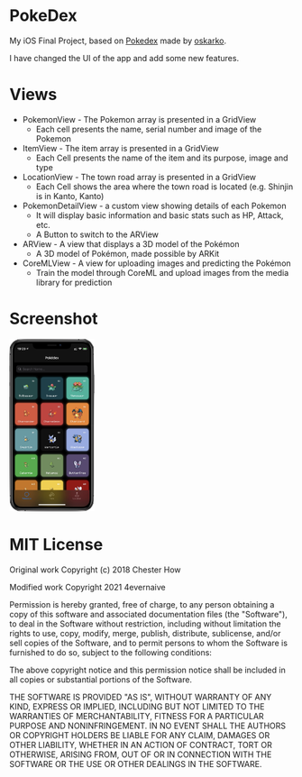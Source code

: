 # PokeDex
My iOS Final Project, based on [Pokedex](https://github.com/oskarko/Pokedex) made by [oskarko](https://github.com/oskarko).

I have changed the UI of the app and add some new features.

# Views
+ PokemonView - The Pokemon array is presented in a GridView
  + Each cell presents the name, serial number and image of the Pokemon
+ ItemView - The item array is presented in a GridView
  + Each Cell presents the name of the item and its purpose, image and type
+ LocationView - The town road array is presented in a GridView
    + Each Cell shows the area where the town road is located (e.g. Shinjin is in Kanto, Kanto)
+ PokemonDetailView - a custom view showing details of each Pokemon
    + It will display basic information and basic stats such as HP, Attack, etc.
    + A Button to switch to the ARView
+ ARView - A view that displays a 3D model of the Pokémon
    + A 3D model of Pokémon, made possible by ARKit
+ CoreMLView - A view for uploading images and predicting the Pokémon
    + Train the model through CoreML and upload images from the media library for prediction

# Screenshot
<img src="index.png" alt="drawing" width="30%" />

# MIT License

Original work Copyright (c) 2018 Chester How

Modified work Copyright 2021 4evernaive

Permission is hereby granted, free of charge, to any person obtaining a copy of this software and associated documentation files (the "Software"), to deal in the Software without restriction, including without limitation the rights to use, copy, modify, merge, publish, distribute, sublicense, and/or sell copies of the Software, and to permit persons to whom the Software is furnished to do so, subject to the following conditions:

The above copyright notice and this permission notice shall be included in all copies or substantial portions of the Software.

THE SOFTWARE IS PROVIDED "AS IS", WITHOUT WARRANTY OF ANY KIND, EXPRESS OR IMPLIED, INCLUDING BUT NOT LIMITED TO THE WARRANTIES OF MERCHANTABILITY, FITNESS FOR A PARTICULAR PURPOSE AND NONINFRINGEMENT. IN NO EVENT SHALL THE AUTHORS OR COPYRIGHT HOLDERS BE LIABLE FOR ANY CLAIM, DAMAGES OR OTHER LIABILITY, WHETHER IN AN ACTION OF CONTRACT, TORT OR OTHERWISE, ARISING FROM, OUT OF OR IN CONNECTION WITH THE SOFTWARE OR THE USE OR OTHER DEALINGS IN THE SOFTWARE.
